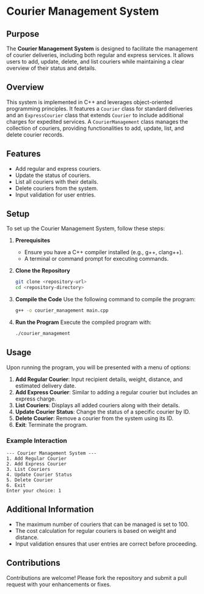 # Courier Management System

## Purpose
The **Courier Management System** is designed to facilitate the management of courier deliveries, including both regular and express services. It allows users to add, update, delete, and list couriers while maintaining a clear overview of their status and details. 

## Overview
This system is implemented in C++ and leverages object-oriented programming principles. It features a `Courier` class for standard deliveries and an `ExpressCourier` class that extends `Courier` to include additional charges for expedited services. A `CourierManagement` class manages the collection of couriers, providing functionalities to add, update, list, and delete courier records.

## Features
- Add regular and express couriers.
- Update the status of couriers.
- List all couriers with their details.
- Delete couriers from the system.
- Input validation for user entries.

## Setup
To set up the Courier Management System, follow these steps:

1. **Prerequisites**
   - Ensure you have a C++ compiler installed (e.g., g++, clang++).
   - A terminal or command prompt for executing commands.

2. **Clone the Repository**
   ```bash
   git clone <repository-url>
   cd <repository-directory>
   ```

3. **Compile the Code**
   Use the following command to compile the program:
   ```bash
   g++ -o courier_management main.cpp
   ```

4. **Run the Program**
   Execute the compiled program with:
   ```bash
   ./courier_management
   ```

## Usage
Upon running the program, you will be presented with a menu of options:

1. **Add Regular Courier**: Input recipient details, weight, distance, and estimated delivery date.
2. **Add Express Courier**: Similar to adding a regular courier but includes an express charge.
3. **List Couriers**: Displays all added couriers along with their details.
4. **Update Courier Status**: Change the status of a specific courier by ID.
5. **Delete Courier**: Remove a courier from the system using its ID.
6. **Exit**: Terminate the program.

### Example Interaction
```plaintext
--- Courier Management System ---
1. Add Regular Courier
2. Add Express Courier
3. List Couriers
4. Update Courier Status
5. Delete Courier
6. Exit
Enter your choice: 1
```

## Additional Information
- The maximum number of couriers that can be managed is set to 100.
- The cost calculation for regular couriers is based on weight and distance.
- Input validation ensures that user entries are correct before proceeding.

## Contributions
Contributions are welcome! Please fork the repository and submit a pull request with your enhancements or fixes.
